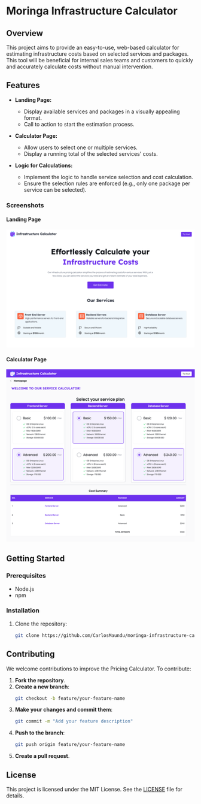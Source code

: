 # Moringa Infrastructure Calculator

## Overview

This project aims to provide an easy-to-use, web-based calculator for estimating infrastructure costs based on selected services and packages. This tool will be beneficial for internal sales teams and customers to quickly and accurately calculate costs without manual intervention.

## Features

- **Landing Page:**
  - Display available services and packages in a visually appealing format.
  - Call to action to start the estimation process.

- **Calculator Page:**
  - Allow users to select one or multiple services.
  - Display a running total of the selected services' costs.

- **Logic for Calculations:**
  - Implement the logic to handle service selection and cost calculation.
  - Ensure the selection rules are enforced (e.g., only one package per service can be selected).

### Screenshots

#### Landing Page
![Landing Page](./public/page1.png)

#### Calculator Page
![Calculator Page](./public/page2.png)

## Getting Started

### Prerequisites

- Node.js
- npm

### Installation

1. Clone the repository:

   ```bash
   git clone https://github.com/CarlosMaundu/moringa-infrastructure-calculator.git

## Contributing

We welcome contributions to improve the Pricing Calculator. To contribute:

1. **Fork the repository**.
2. **Create a new branch**:
    ```sh
    git checkout -b feature/your-feature-name
    ```
3. **Make your changes and commit them**:
    ```sh
    git commit -m "Add your feature description"
    ```
4. **Push to the branch**:
    ```sh
    git push origin feature/your-feature-name
    ```
5. **Create a pull request**.

## License

This project is licensed under the MIT License. See the [LICENSE](./LICENSE) file for details.